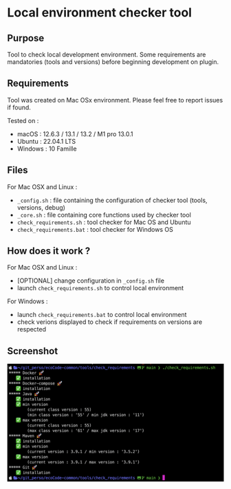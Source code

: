 Local environment checker tool
==============================

Purpose
-------

Tool to check local development environment.
Some requirements are mandatories (tools and versions) before beginning development on plugin.

Requirements
------------

Tool was created on Mac OSx environment.
Please feel free to report issues if found.

Tested on :

- macOS : 12.6.3 / 13.1 / 13.2 / M1 pro 13.0.1
- Ubuntu : 22.04.1 LTS
- Windows : 10 Famille

Files
-------

For Mac OSX and Linux :

- `_config.sh` : file containing the configuration of checker tool (tools, versions, debug)
- `_core.sh` : file containing core functions used by checker tool
- `check_requirements.sh` : tool checker for Mac OS and Ubuntu
- `check_requirements.bat` : tool checker for Windows OS

How does it work ?
------------------

For Mac OSX and Linux :

- [OPTIONAL] change configuration in `_config.sh` file
- launch `check_requirements.sh` to control local environment

For Windows :

- launch `check_requirements.bat` to control local environment
- check verions displayed to check if requirements on versions are respected

Screenshot
----------

![Screenshot](resources/check_require-capture.png)